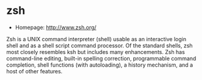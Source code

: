 # zsh

* Homepage: http://www.zsh.org/

Zsh is a UNIX command interpreter (shell) usable as an
 interactive login shell and as a shell script command
 processor. Of the standard shells, zsh most closely resembles
 ksh but includes many enhancements. Zsh has command-line editing,
 built-in spelling correction, programmable command completion,
 shell functions (with autoloading), a history mechanism, and a
 host of other features.
